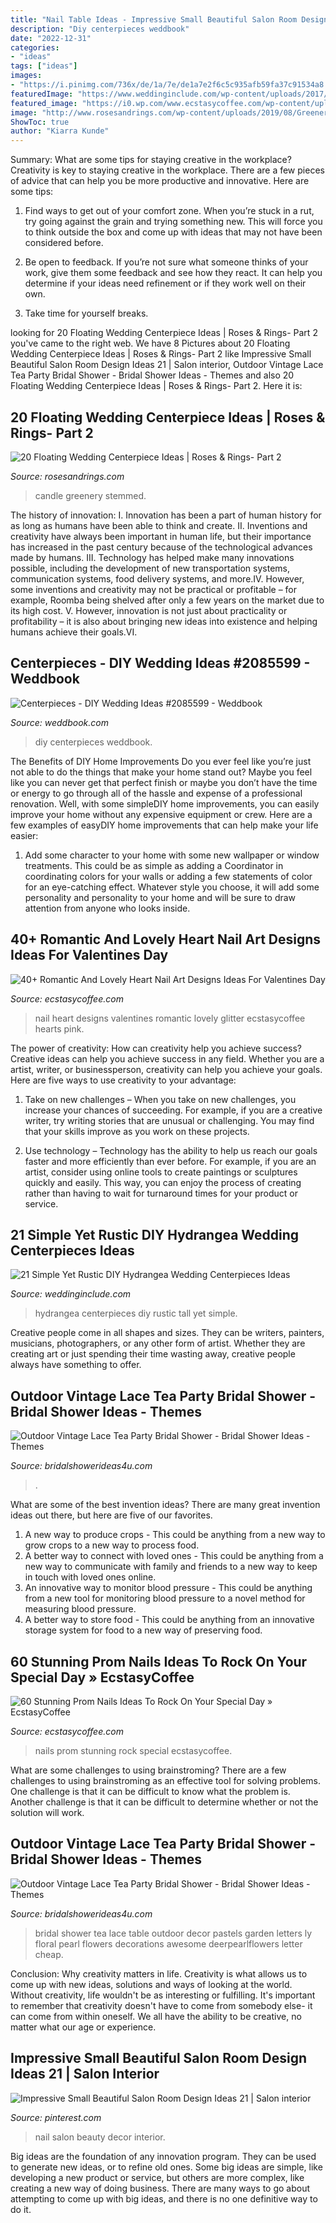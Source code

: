 ```yaml
---
title: "Nail Table Ideas - Impressive Small Beautiful Salon Room Design Ideas 21"
description: "Diy centerpieces weddbook"
date: "2022-12-31"
categories:
- "ideas"
tags: ["ideas"]
images:
- "https://i.pinimg.com/736x/de/1a/7e/de1a7e2f6c5c935afb59fa37c91534a8.jpg"
featuredImage: "https://www.weddinginclude.com/wp-content/uploads/2017/07/Purple-and-White-Tall-Hydrangea-Centerpieces.jpg"
featured_image: "https://i0.wp.com/www.ecstasycoffee.com/wp-content/uploads/2016/08/Black-nails.jpg"
image: "http://www.rosesandrings.com/wp-content/uploads/2019/08/Greenery-Floating-Candle-Centerpieces.jpg"
ShowToc: true
author: "Kiarra Kunde"
---
```



Summary: What are some tips for staying creative in the workplace?
Creativity is key to staying creative in the workplace. There are a few pieces of advice that can help you be more productive and innovative. Here are some tips:
1. Find ways to get out of your comfort zone. When you’re stuck in a rut, try going against the grain and trying something new. This will force you to think outside the box and come up with ideas that may not have been considered before.

2. Be open to feedback. If you’re not sure what someone thinks of your work, give them some feedback and see how they react. It can help you determine if your ideas need refinement or if they work well on their own.

3. Take time for yourself breaks.

	

		
looking for 20 Floating Wedding Centerpiece Ideas | Roses &amp; Rings- Part 2 you've came to the right web. We have 8 Pictures about 20 Floating Wedding Centerpiece Ideas | Roses &amp; Rings- Part 2 like Impressive Small Beautiful Salon Room Design Ideas 21 | Salon interior, Outdoor Vintage Lace Tea Party Bridal Shower - Bridal Shower Ideas - Themes and also 20 Floating Wedding Centerpiece Ideas | Roses &amp; Rings- Part 2. Here it is:
		
    
## 20 Floating Wedding Centerpiece Ideas | Roses &amp; Rings- Part 2

<img loading=lazy src="http://www.rosesandrings.com/wp-content/uploads/2019/08/Greenery-Floating-Candle-Centerpieces.jpg" onerror="this.onerror=null;this.src='https://tse4.mm.bing.net/th?id=OIP.3fSx90YOFAQCALhVENxxVgHaLH&amp;pid=15.1';" alt="20 Floating Wedding Centerpiece Ideas | Roses &amp; Rings- Part 2">

_Source: rosesandrings.com_

>candle greenery stemmed. 

	

The history of innovation:
I. Innovation has been a part of human history for as long as humans have been able to think and create. II. Inventions and creativity have always been important in human life, but their importance has increased in the past century because of the technological advances made by humans. III. Technology has helped make many innovations possible, including the development of new transportation systems, communication systems, food delivery systems, and more.IV. However, some inventions and creativity may not be practical or profitable – for example, Roomba being shelved after only a few years on the market due to its high cost. V. However, innovation is not just about practicality or profitability – it is also about bringing new ideas into existence and helping humans achieve their goals.VI.

    
## Centerpieces - DIY Wedding Ideas #2085599 - Weddbook

<img loading=lazy src="http://s3.weddbook.me/t1/2/0/8/2085599/diy-wedding-ideas.jpg" onerror="this.onerror=null;this.src='https://tse3.mm.bing.net/th?id=OIP.moVyFHBrvh65Wyk8OzjoQwHaLH&amp;pid=15.1';" alt="Centerpieces - DIY Wedding Ideas #2085599 - Weddbook">

_Source: weddbook.com_

>diy centerpieces weddbook. 

	

The Benefits of DIY Home Improvements
Do you ever feel like you’re just not able to do the things that make your home stand out? Maybe you feel like you can never get that perfect finish or maybe you don’t have the time or energy to go through all of the hassle and expense of a professional renovation. Well, with some simpleDIY home improvements, you can easily improve your home without any expensive equipment or crew. Here are a few examples of easyDIY home improvements that can help make your life easier: 
1. Add some character to your home with some new wallpaper or window treatments. This could be as simple as adding a Coordinator in coordinating colors for your walls or adding a few statements of color for an eye-catching effect. Whatever style you choose, it will add some personality and personality to your home and will be sure to draw attention from anyone who looks inside.

    
## 40+ Romantic And Lovely Heart Nail Art Designs Ideas For Valentines Day

<img loading=lazy src="https://i2.wp.com/www.ecstasycoffee.com/wp-content/uploads/2016/12/Hot-Pink-Nail-Design-With-Glitter-And-Small-Hearts.jpg?resize=600%2C600" onerror="this.onerror=null;this.src='https://tse2.mm.bing.net/th?id=OIP.cE_Pny13m2jup_d7or2oUAHaHa&amp;pid=15.1';" alt="40+ Romantic And Lovely Heart Nail Art Designs Ideas For Valentines Day">

_Source: ecstasycoffee.com_

>nail heart designs valentines romantic lovely glitter ecstasycoffee hearts pink. 

	

The power of creativity: How can creativity help you achieve success?
Creative ideas can help you achieve success in any field. Whether you are a artist, writer, or businessperson, creativity can help you achieve your goals. Here are five ways to use creativity to your advantage: 
1. Take on new challenges – When you take on new challenges, you increase your chances of succeeding. For example, if you are a creative writer, try writing stories that are unusual or challenging. You may find that your skills improve as you work on these projects. 

2. Use technology – Technology has the ability to help us reach our goals faster and more efficiently than ever before. For example, if you are an artist, consider using online tools to create paintings or sculptures quickly and easily. This way, you can enjoy the process of creating rather than having to wait for turnaround times for your product or service. 


    
## 21 Simple Yet Rustic DIY Hydrangea Wedding Centerpieces Ideas

<img loading=lazy src="https://www.weddinginclude.com/wp-content/uploads/2017/07/Purple-and-White-Tall-Hydrangea-Centerpieces.jpg" onerror="this.onerror=null;this.src='https://tse2.mm.bing.net/th?id=OIP.DnSFLwfXAqWysoEVjvOtqwHaLH&amp;pid=15.1';" alt="21 Simple Yet Rustic DIY Hydrangea Wedding Centerpieces Ideas">

_Source: weddinginclude.com_

>hydrangea centerpieces diy rustic tall yet simple. 

	

Creative people come in all shapes and sizes. They can be writers, painters, musicians, photographers, or any other form of artist. Whether they are creating art or just spending their time wasting away, creative people always have something to offer.

    
## Outdoor Vintage Lace Tea Party Bridal Shower - Bridal Shower Ideas - Themes

<img loading=lazy src="https://www.bridalshowerideas4u.com/wp-content/uploads/2016/04/Outdoor-Vintage-Lace-Tea-Party-Bridal-Shower-Love-Decor.jpg" onerror="this.onerror=null;this.src='https://tse2.mm.bing.net/th?id=OIP.Ub-eHpdaiFHOw3tH41-xLQHaLH&amp;pid=15.1';" alt="Outdoor Vintage Lace Tea Party Bridal Shower - Bridal Shower Ideas - Themes">

_Source: bridalshowerideas4u.com_

>. 

	

What are some of the best invention ideas?
There are many great invention ideas out there, but here are five of our favorites. 
1. A new way to produce crops - This could be anything from a new way to grow crops to a new way to process food. 
2. A better way to connect with loved ones - This could be anything from a new way to communicate with family and friends to a new way to keep in touch with loved ones online. 
3. An innovative way to monitor blood pressure - This could be anything from a new tool for monitoring blood pressure to a novel method for measuring blood pressure. 
4. A better way to store food - This could be anything from an innovative storage system for food to a new way of preserving food. 

    
## 60 Stunning Prom Nails Ideas To Rock On Your Special Day » EcstasyCoffee

<img loading=lazy src="https://i0.wp.com/www.ecstasycoffee.com/wp-content/uploads/2016/08/Black-nails.jpg" onerror="this.onerror=null;this.src='https://tse3.mm.bing.net/th?id=OIP.YRMFDL_AoF9LCqxPRpV2cAHaJ4&amp;pid=15.1';" alt="60 Stunning Prom Nails Ideas To Rock On Your Special Day » EcstasyCoffee">

_Source: ecstasycoffee.com_

>nails prom stunning rock special ecstasycoffee. 

	

What are some challenges to using brainstroming?
There are a few challenges to using brainstroming as an effective tool for solving problems. One challenge is that it can be difficult to know what the problem is. Another challenge is that it can be difficult to determine whether or not the solution will work.

    
## Outdoor Vintage Lace Tea Party Bridal Shower - Bridal Shower Ideas - Themes

<img loading=lazy src="http://www.bridalshowerideas4u.com/wp-content/uploads/2016/04/Outdoor-Vintage-Lace-Tea-Party-Bridal-Shower-Love-Floral-Art.jpg" onerror="this.onerror=null;this.src='https://tse4.mm.bing.net/th?id=OIP.t9awIbKXegSE16V_K_XnMAHaJL&amp;pid=15.1';" alt="Outdoor Vintage Lace Tea Party Bridal Shower - Bridal Shower Ideas - Themes">

_Source: bridalshowerideas4u.com_

>bridal shower tea lace table outdoor decor pastels garden letters ly floral pearl flowers decorations awesome deerpearlflowers letter cheap. 

	

Conclusion: Why creativity matters in life.
Creativity is what allows us to come up with new ideas, solutions and ways of looking at the world. Without creativity, life wouldn't be as interesting or fulfilling. It's important to remember that creativity doesn't have to come from somebody else- it can come from within oneself. We all have the ability to be creative, no matter what our age or experience.

    
## Impressive Small Beautiful Salon Room Design Ideas 21 | Salon Interior

<img loading=lazy src="https://i.pinimg.com/736x/de/1a/7e/de1a7e2f6c5c935afb59fa37c91534a8.jpg" onerror="this.onerror=null;this.src='https://tse3.mm.bing.net/th?id=OIP.2YC7QQvVPSAtXdHO3SObyAHaJ4&amp;pid=15.1';" alt="Impressive Small Beautiful Salon Room Design Ideas 21 | Salon interior">

_Source: pinterest.com_

>nail salon beauty decor interior. 

	

Big ideas are the foundation of any innovation program. They can be used to generate new ideas, or to refine old ones. Some big ideas are simple, like developing a new product or service, but others are more complex, like creating a new way of doing business. There are many ways to go about attempting to come up with big ideas, and there is no one definitive way to do it.

